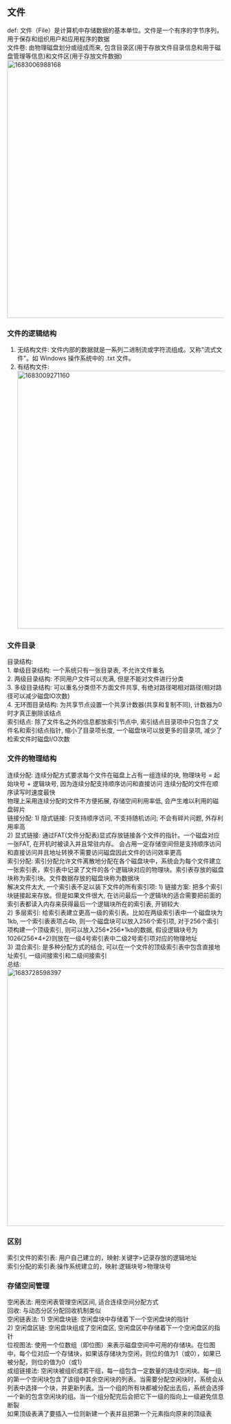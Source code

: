 ## 文件
  def: 文件（File）是计算机中存储数据的基本单位。文件是一个有序的字节序列，用于保存和组织用户和应用程序的数据<br/>
  文件卷: 由物理磁盘划分或组成而来, 包含目录区(用于存放文件目录信息和用于磁盘管理等信息)和文件区(用于存放文件数据)<br/>
  <img width="600" alt="1683006988168" src="https://user-images.githubusercontent.com/86211987/235589913-8b262e64-97bf-4dca-a3e0-184e9da9f7e3.png"><br/>
### 文件的逻辑结构
  1. 无结构文件: 文件内部的数据就是一系列二进制流或字符流组成。又称"流式文件"。如 Windows 操作系统中的 .txt 文件。<br/>
  2. 有结构文件: <br/>
  <img width="600" alt="1683009271160" src="https://user-images.githubusercontent.com/86211987/235596245-b8bb23f5-cecd-40f7-a582-ce12d5a3b55a.png"><br/>
### 文件目录
  目录结构: <br/>
    1. 单级目录结构: 一个系统只有一张目录表, 不允许文件重名<br/>
    2. 两级目录结构: 不同用户文件可以充满, 但是不能对文件进行分类<br/>
    3. 多级目录结构: 可以重名分类但不方面文件共享, 有绝对路径喝相对路径(相对路径可以减少磁盘IO次数)<br/>
    4. 无环图目录结构: 为共享节点设置一个共享计数器(共享和复制不同), 计数器为0时才真正删除该结点<br/>
  索引结点: 除了文件名之外的信息都放索引节点中, 索引结点目录项中只包含了文件名和索引结点指针, 缩小了目录项长度, 一个磁盘块可以放更多的目录项, 减少了检索文件时磁盘I/O次数<br/>
### 文件的物理结构
  连续分配: 连续分配方式要求每个文件在磁盘上占有一组连续的块, 物理块号 = 起始块号 + 逻辑块号, 因为连续分配支持顺序访问和直接访问  连续分配的文件在顺序读写时速度最快<br/>
           物理上采用连续分配的文件不方便拓展, 存储空间利用率低, 会产生难以利用的磁盘碎片<br/>
  链接分配: 1) 隐式链接: 只支持顺序访问, 不支持随机访问; 不会有碎片问题, 外存利用率高<br/>
           2) 显式链接: 通过FAT(文件分配表)显式存放链接各个文件的指针。一个磁盘对应一张FAT, 在开机时被读入并且常驻内存。 会占用一定存储空间但是支持顺序访问和直接访问并且地址转换不需要访问磁盘因此文件的访问效率更高<br/>
  索引分配: 索引分配允许文件离散地分配在各个磁盘块中，系统会为每个文件建立一张索引表，索引表中记录了文件的各个逻辑块对应的物理块。索引表存放的磁盘块称为索引块。文件数据存放的磁盘块称为数据块<br/>
          解决文件太大, 一个索引表不足以装下文件的所有索引项: 1) 链接方案: 把多个索引块链接起来存放。但是如果文件很大, 在访问最后一个逻辑块的适合需要把前面的索引表都读入内存来获得最后一个逻辑块所在的索引表, 开销较大<br/>
          2) 多层索引: 给索引表建立更高一级的索引表。比如在两级索引表中一个磁盘块为1kb, 一个索引表表项占4b, 则一个磁盘块可以放入256个索引项, 对于256个索引项构建一个顶级索引, 则可以放入256\*256\*1kb的数据, 假设逻辑块号为1026(256\*4+2)则放在一级4号索引表中二级2号索引项对应的物理地址<br/>
          3) 混合索引: 是多种分配方式的结合, 可以在一个文件的顶级索引表中包含直接地址索引, 一级间接索引和二级间接索引<br/>
  总结: <br/><img width="600" alt="1683728598397" src="https://github.com/Leavaway/csnotes/assets/86211987/b67c2048-81ac-4ecf-ad6e-5126450c7aaf"><br/>
### 区别
   索引文件的索引表: 用户自己建立的，映射:关键字>记录存放的逻辑地址<br/>
   索引分配的索引表:操作系统建立的，映射:逻辑块号>物理块号<br/>
### 存储空间管理
   空闲表法: 用空闲表管理空闲区间, 适合连续空间分配方式<br/>
           回收: 与动态分区分配回收机制类似<br/>
   空闲链表法: 1) 空闲盘块链: 空闲盘块中存储着下一个空闲盘块的指针<br/>
              2) 空闲盘区链: 空闲盘块组成了空闲盘区, 空闲盘区中存储着下一个空闲盘区的指针<br/>
   位视图法: 使用一个位数组（即位图）来表示磁盘空间中可用的存储块。在位图中，每个位对应一个存储块，如果该存储块为空闲，则位的值为1（或0），如果已被分配，则位的值为0（或1）<br/>
   成组链接法: 空闲块被组织成若干组，每一组包含一定数量的连续空闲块。每一组的第一个空闲块包含了该组中其余空闲块的列表。当需要分配空闲块时，系统会从列表中选择一个块，并更新列表。当一个组的所有块都被分配出去后，系统会选择一个新的包含空闲块的组。当一个组分配完后会把它下一级的指向上一级避免信息断裂<br/>
              如果顶级表满了要插入一位则新建一个表并且把第一个元素指向原来的顶级表<br/>
